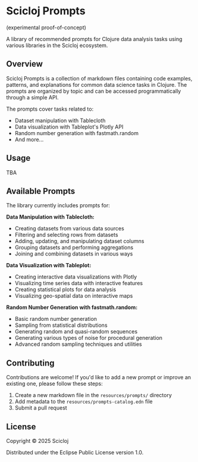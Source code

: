 # Scicloj Prompts

(experimental proof-of-concept)

A library of recommended prompts for Clojure data analysis tasks using various libraries in the Scicloj ecosystem.

## Overview

Scicloj Prompts is a collection of markdown files containing code examples, patterns, and explanations for common data science tasks in Clojure. The prompts are organized by topic and can be accessed programmatically through a simple API.

The prompts cover tasks related to:
- Dataset manipulation with Tablecloth
- Data visualization with Tableplot's Plotly API
- Random number generation with fastmath.random
- And more...


## Usage
TBA

## Available Prompts

The library currently includes prompts for:

**Data Manipulation with Tablecloth:**
- Creating datasets from various data sources
- Filtering and selecting rows from datasets
- Adding, updating, and manipulating dataset columns
- Grouping datasets and performing aggregations
- Joining and combining datasets in various ways

**Data Visualization with Tableplot:**
- Creating interactive data visualizations with Plotly
- Visualizing time series data with interactive features
- Creating statistical plots for data analysis
- Visualizing geo-spatial data on interactive maps

**Random Number Generation with fastmath.random:**
- Basic random number generation
- Sampling from statistical distributions
- Generating random and quasi-random sequences
- Generating various types of noise for procedural generation
- Advanced random sampling techniques and utilities

## Contributing

Contributions are welcome! If you'd like to add a new prompt or improve an existing one, please follow these steps:

1. Create a new markdown file in the `resources/prompts/` directory
2. Add metadata to the `resources/prompts-catalog.edn` file
3. Submit a pull request

## License

Copyright © 2025 Scicloj

Distributed under the Eclipse Public License version 1.0.
